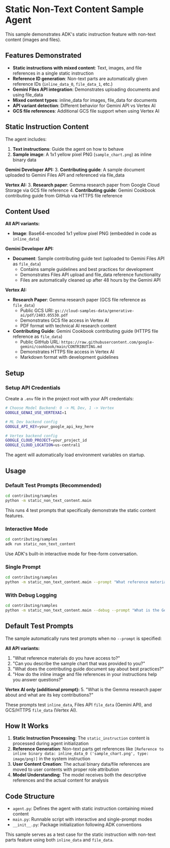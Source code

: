 # Static Non-Text Content Sample Agent

This sample demonstrates ADK's static instruction feature with non-text content (images and files).

## Features Demonstrated

- **Static instructions with mixed content**: Text, images, and file references in a single static instruction
- **Reference ID generation**: Non-text parts are automatically given reference IDs (`inline_data_0`, `file_data_1`, etc.)
- **Gemini Files API integration**: Demonstrates uploading documents and using file_data
- **Mixed content types**: inline_data for images, file_data for documents
- **API variant detection**: Different behavior for Gemini API vs Vertex AI
- **GCS file references**: Additional GCS file support when using Vertex AI

## Static Instruction Content

The agent includes:

1. **Text instructions**: Guide the agent on how to behave
2. **Sample image**: A 1x1 yellow pixel PNG (`sample_chart.png`) as inline binary data

**Gemini Developer API:**
3. **Contributing guide**: A sample document uploaded to Gemini Files API and referenced via file_data

**Vertex AI:**
3. **Research paper**: Gemma research paper from Google Cloud Storage via GCS file reference
4. **Contributing guide**: Gemini Cookbook contributing guide from GitHub via HTTPS file reference

## Content Used

**All API variants:**
- **Image**: Base64-encoded 1x1 yellow pixel PNG (embedded in code as `inline_data`)

**Gemini Developer API:**
- **Document**: Sample contributing guide text (uploaded to Gemini Files API as `file_data`)
  - Contains sample guidelines and best practices for development
  - Demonstrates Files API upload and file_data reference functionality
  - Files are automatically cleaned up after 48 hours by the Gemini API

**Vertex AI:**
- **Research Paper**: Gemma research paper (GCS file reference as `file_data`)
  - Public GCS URI: `gs://cloud-samples-data/generative-ai/pdf/2403.05530.pdf`
  - Demonstrates GCS file access in Vertex AI
  - PDF format with technical AI research content
- **Contributing Guide**: Gemini Cookbook contributing guide (HTTPS file reference as `file_data`)
  - Public GitHub URL: `https://raw.githubusercontent.com/google-gemini/cookbook/main/CONTRIBUTING.md`
  - Demonstrates HTTPS file access in Vertex AI
  - Markdown format with development guidelines

## Setup

### Setup API Credentials

Create a `.env` file in the project root with your API credentials:

```bash
# Choose Model Backend: 0 -> ML Dev, 1 -> Vertex
GOOGLE_GENAI_USE_VERTEXAI=1

# ML Dev backend config
GOOGLE_API_KEY=your_google_api_key_here

# Vertex backend config
GOOGLE_CLOUD_PROJECT=your_project_id
GOOGLE_CLOUD_LOCATION=us-central1
```

The agent will automatically load environment variables on startup.

## Usage

### Default Test Prompts (Recommended)
```bash
cd contributing/samples
python -m static_non_text_content.main
```
This runs 4 test prompts that specifically demonstrate the static content features.

### Interactive Mode  
```bash
cd contributing/samples
adk run static_non_text_content
```
Use ADK's built-in interactive mode for free-form conversation.

### Single Prompt
```bash
cd contributing/samples
python -m static_non_text_content.main --prompt "What reference materials do you have access to?"
```

### With Debug Logging
```bash
cd contributing/samples
python -m static_non_text_content.main --debug --prompt "What is the Gemma research paper about?"
```

## Default Test Prompts

The sample automatically runs test prompts when no `--prompt` is specified:

**All API variants:**
1. "What reference materials do you have access to?"
2. "Can you describe the sample chart that was provided to you?"
3. "What does the contributing guide document say about best practices?"
4. "How do the inline image and file references in your instructions help you answer questions?"

**Vertex AI only (additional prompt):**
5. "What is the Gemma research paper about and what are its key contributions?"

These prompts test `inline_data`, Files API `file_data` (Gemini API), and GCS/HTTPS `file_data` (Vertex AI).

## How It Works

1. **Static Instruction Processing**: The `static_instruction` content is processed during agent initialization
2. **Reference Generation**: Non-text parts get references like `[Reference to inline binary data: inline_data_0 ('sample_chart.png', type: image/png)]` in the system instruction
3. **User Content Creation**: The actual binary data/file references are moved to user contents with proper role attribution
4. **Model Understanding**: The model receives both the descriptive references and the actual content for analysis

## Code Structure

- `agent.py`: Defines the agent with static instruction containing mixed content
- `main.py`: Runnable script with interactive and single-prompt modes
- `__init__.py`: Package initialization following ADK conventions

This sample serves as a test case for the static instruction with non-text parts feature using both `inline_data` and `file_data`.